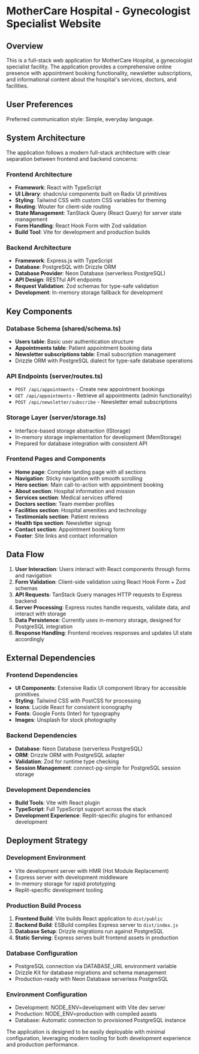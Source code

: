 # MotherCare Hospital - Gynecologist Specialist Website

## Overview

This is a full-stack web application for MotherCare Hospital, a gynecologist specialist facility. The application provides a comprehensive online presence with appointment booking functionality, newsletter subscriptions, and informational content about the hospital's services, doctors, and facilities.

## User Preferences

Preferred communication style: Simple, everyday language.

## System Architecture

The application follows a modern full-stack architecture with clear separation between frontend and backend concerns:

### Frontend Architecture
- **Framework**: React with TypeScript
- **UI Library**: shadcn/ui components built on Radix UI primitives
- **Styling**: Tailwind CSS with custom CSS variables for theming
- **Routing**: Wouter for client-side routing
- **State Management**: TanStack Query (React Query) for server state management
- **Form Handling**: React Hook Form with Zod validation
- **Build Tool**: Vite for development and production builds

### Backend Architecture
- **Framework**: Express.js with TypeScript
- **Database**: PostgreSQL with Drizzle ORM
- **Database Provider**: Neon Database (serverless PostgreSQL)
- **API Design**: RESTful API endpoints
- **Request Validation**: Zod schemas for type-safe validation
- **Development**: In-memory storage fallback for development

## Key Components

### Database Schema (shared/schema.ts)
- **Users table**: Basic user authentication structure
- **Appointments table**: Patient appointment booking data
- **Newsletter subscriptions table**: Email subscription management
- Drizzle ORM with PostgreSQL dialect for type-safe database operations

### API Endpoints (server/routes.ts)
- `POST /api/appointments` - Create new appointment bookings
- `GET /api/appointments` - Retrieve all appointments (admin functionality)
- `POST /api/newsletter/subscribe` - Newsletter email subscriptions

### Storage Layer (server/storage.ts)
- Interface-based storage abstraction (IStorage)
- In-memory storage implementation for development (MemStorage)
- Prepared for database integration with consistent API

### Frontend Pages and Components
- **Home page**: Complete landing page with all sections
- **Navigation**: Sticky navigation with smooth scrolling
- **Hero section**: Main call-to-action with appointment booking
- **About section**: Hospital information and mission
- **Services section**: Medical services offered
- **Doctors section**: Team member profiles
- **Facilities section**: Hospital amenities and technology
- **Testimonials section**: Patient reviews
- **Health tips section**: Newsletter signup
- **Contact section**: Appointment booking form
- **Footer**: Site links and contact information

## Data Flow

1. **User Interaction**: Users interact with React components through forms and navigation
2. **Form Validation**: Client-side validation using React Hook Form + Zod schemas
3. **API Requests**: TanStack Query manages HTTP requests to Express backend
4. **Server Processing**: Express routes handle requests, validate data, and interact with storage
5. **Data Persistence**: Currently uses in-memory storage, designed for PostgreSQL integration
6. **Response Handling**: Frontend receives responses and updates UI state accordingly

## External Dependencies

### Frontend Dependencies
- **UI Components**: Extensive Radix UI component library for accessible primitives
- **Styling**: Tailwind CSS with PostCSS for processing
- **Icons**: Lucide React for consistent iconography
- **Fonts**: Google Fonts (Inter) for typography
- **Images**: Unsplash for stock photography

### Backend Dependencies
- **Database**: Neon Database (serverless PostgreSQL)
- **ORM**: Drizzle ORM with PostgreSQL adapter
- **Validation**: Zod for runtime type checking
- **Session Management**: connect-pg-simple for PostgreSQL session storage

### Development Dependencies
- **Build Tools**: Vite with React plugin
- **TypeScript**: Full TypeScript support across the stack
- **Development Experience**: Replit-specific plugins for enhanced development

## Deployment Strategy

### Development Environment
- Vite development server with HMR (Hot Module Replacement)
- Express server with development middleware
- In-memory storage for rapid prototyping
- Replit-specific development tooling

### Production Build Process
1. **Frontend Build**: Vite builds React application to `dist/public`
2. **Backend Build**: ESBuild compiles Express server to `dist/index.js`
3. **Database Setup**: Drizzle migrations run against PostgreSQL
4. **Static Serving**: Express serves built frontend assets in production

### Database Configuration
- PostgreSQL connection via DATABASE_URL environment variable
- Drizzle Kit for database migrations and schema management
- Production-ready with Neon Database serverless PostgreSQL

### Environment Configuration
- Development: NODE_ENV=development with Vite dev server
- Production: NODE_ENV=production with compiled assets
- Database: Automatic connection to provisioned PostgreSQL instance

The application is designed to be easily deployable with minimal configuration, leveraging modern tooling for both development experience and production performance.